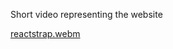 Short video representing the website 

[reactstrap.webm](https://user-images.githubusercontent.com/42890131/201953134-1a751302-2740-4570-846d-56c41cfc0195.webm)
